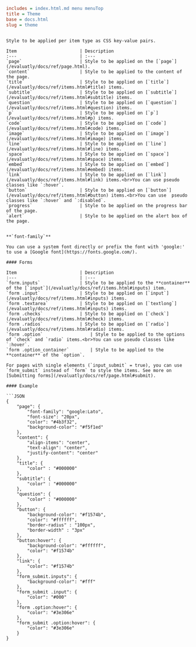 ```INI META
includes = index.html.md menu menuTop
title = Theme
base = docs.html
slug = theme
```

```MD BODY

Style to be applied per item type as CSS key-value pairs. 

Item                        | Description
:---                        | :---
`page`                      | Style to be applied on the [`page`](/evaluatly/docs/ref/page.html).
`content`                   | Style to be applied to the content of the page.
`title`                     | Style to be applied on [`title`](/evaluatly/docs/ref/items.html#title) items.
`subtitle`                  | Style to be applied on [`subtitle`](/evaluatly/docs/ref/items.html#subtitle) items.
`question`                  | Style to be applied on [`question`](/evaluatly/docs/ref/items.html#question) items.
`p`                         | Style to be applied on [`p`](/evaluatly/docs/ref/items.html#p) items.
`code`                      | Style to be applied on [`code`](/evaluatly/docs/ref/items.html#code) items.
`image`                     | Style to be applied on [`image`](/evaluatly/docs/ref/items.html#image) items.
`line`                      | Style to be applied on [`line`](/evaluatly/docs/ref/items.html#line) items.
`space`                     | Style to be applied on [`space`](/evaluatly/docs/ref/items.html#space) items.
`embed`                     | Style to be applied on [`embed`](/evaluatly/docs/ref/items.html#embed) items.
`link`                      | Style to be applied on [`link`](/evaluatly/docs/ref/items.html#link) items.<br>You can use pseudo classes like `:hover`.
`button`                    | Style to be applied on [`button`](/evaluatly/docs/ref/items.html#button) items.<br>You can use  pseudo classes like `:hover` and `:disabled`.
`progress`                  | Style to be applied on the progress bar of the page.
`alert`                     | Style to be applied on the alert box of the page.


**`font-family`**   

You can use a system font directly or prefix the font with 'google:' to use a [Google font](https://fonts.google.com/).

#### Forms

Item                        | Description
:---                        | :---
`form.inputs`               | Style to be applied to the **container** of the [`input`](/evaluatly/docs/ref/items.html#inputs) item.
`form .input`               | Style to be applied on [`input`](/evaluatly/docs/ref/items.html#inputs) items.
`form .textarea`            | Style to be applied on [`textlong`](/evaluatly/docs/ref/items.html#inputs) items.
`form .checks`              | Style to be applied on [`check`](/evaluatly/docs/ref/items.html#check) items.
`form .radios`              | Style to be applied on [`radio`](/evaluatly/docs/ref/items.html#radio) items.
`form .option`                  | Style to be applied to the options of `check` and `radio` items.<br>You can use pseudo classes like `:hover`.    
`form .option_container`        | Style to be applied to the **container** of the `option`.

For pages with single elements (`input_submit` = true), you can use `form_submit` instead of `form` to style the items. See more on [Submitting forms](/evaluatly/docs/ref/page.html#submit).

#### Example

```JSON
{
    "page": {
        "font-family": "google:Lato",
        "font-size": "20px",
        "color": "#4b3f32",
        "background-color": "#f5f1ed"
    },
    "content": {
        "align-items": "center",
        "text-align": "center",
        "justify-content": "center"
    },
    "title": {
        "color" : "#000000"
    },
    "subtitle": {
        "color" : "#000000"
    },
    "question": {
        "color" : "#000000"
    },
    "button": {
        "background-color": "#f1574b",
        "color": "#ffffff",
        "border-radius" : "100px",
        "border-width" : "3px"
    },
    "button:hover": {
        "background-color": "#ffffff",
        "color": "#f1574b"
    },
    "link": {
        "color": "#f1574b"
    },
    "form_submit.inputs": {
        "background-color": "#fff"
    },
    "form_submit .input": {
        "color": "#000"
    },
    "form .option:hover": {
        "color": "#3e306e"
    },
    "form_submit .option:hover": {
        "color": "#3e306e"
    }
}
```

```

